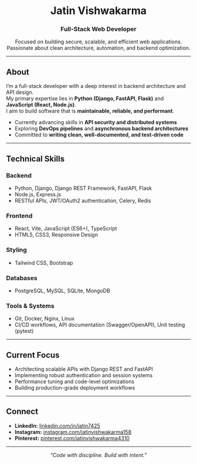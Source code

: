<h1 align="center">Jatin Vishwakarma</h1>
<h3 align="center">Full-Stack Web Developer</h3>

<p align="center">
  Focused on building secure, scalable, and efficient web applications.<br/>
  Passionate about clean architecture, automation, and backend optimization.
</p>

---

## About
I’m a full-stack developer with a deep interest in backend architecture and API design.  
My primary expertise lies in **Python (Django, FastAPI, Flask)** and **JavaScript (React, Node.js)**.  
I aim to build software that is **maintainable, reliable, and performant**.

- Currently advancing skills in **API security and distributed systems**  
- Exploring **DevOps pipelines** and **asynchronous backend architectures**  
- Committed to **writing clean, well-documented, and test-driven code**

---

## Technical Skills

### Backend
- Python, Django, Django REST Framework, FastAPI, Flask  
- Node.js, Express.js  
- RESTful APIs, JWT/OAuth2 authentication, Celery, Redis  

### Frontend
- React, Vite, JavaScript (ES6+), TypeScript  
- HTML5, CSS3, Responsive Design  

### Styling
- Tailwind CSS, Bootstrap  

### Databases
- PostgreSQL, MySQL, SQLite, MongoDB  

### Tools & Systems
- Git, Docker, Nginx, Linux  
- CI/CD workflows, API documentation (Swagger/OpenAPI), Unit testing (pytest)

---

## Current Focus
- Architecting scalable APIs with Django REST and FastAPI  
- Implementing robust authentication and session systems  
- Performance tuning and code-level optimizations  
- Building production-grade deployment workflows  

---

## Connect
- **LinkedIn:** [linkedin.com/in/jatin7425](https://linkedin.com/in/jatin7425)  
- **Instagram:** [instagram.com/jatinvishwakarma158](https://instagram.com/jatinvishwakarma158)  
- **Pinterest:** [pinterest.com/jatinvishwakarma4310](https://pinterest.com/jatinvishwakarma4310)  

---

<p align="center"><i>“Code with discipline. Build with intent.”</i></p>
